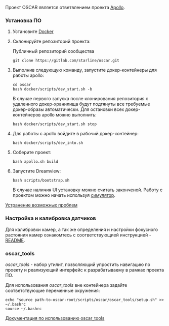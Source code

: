 Проект OSCAR является ответвлением проекта [Apollo](https://github.com/ApolloAuto/apollo).

### Установка ПО

1. Установите [Docker](https://docs.docker.com/install/linux/docker-ce/ubuntu/)

2. Склонируйте репозиторий проекта:

    Публичный репозиторий сообщества

    ```
    git clone https://gitlab.com/starline/oscar.git
    ```

3. Выполнив следующую команду, запустите докер-контейнеры для работы apollo:

    ```
    cd oscar
    bash docker/scripts/dev_start.sh -b
    ```

    В случае первого запуска после клонирования репозитория с удаленного докер-хранилища будут подтянуты все требуемые докер-образы автоматически. Для остановки всех докер-контейнеров apollo можно выполнить:

    ```
    bash docker/scripts/dev_start.sh stop
    ```

4. Для работы с apollo войдите в рабочий докер-контейнер:

    ```
    bash docker/scripts/dev_into.sh
    ```

5. Соберите проект:

    ```
    bash apollo.sh build
    ```

6. Запустите Dreamview:

    ```
    bash scripts/bootstrap.sh
    ```

    В случае наличия UI установку можно считать законченой. Работу с проектом можно начать используя [симулятор](lgsvl_simulator.md).


[Устранение возможных проблем](possible_problems.md)

### Настройка и калибровка датчиков

Для калибровки камер, а так же определения и настройки фокусного растояния камер ознакомтесь с соответствующией инструкцией - [README](../../scripts/oscar/sensor_calibration/camera/README.md).

### oscar_tools

*oscar_tools* - набор утилит, позволяющий упростить навигацию по проекту и реализующий интерфейс к разрабатываему в рамках проекта ПО.

Для использования *oscar_tools* вне контейнера задайте соответствующие переменные окружения:

```
echo "source path-to-oscar-root/scripts/oscar/oscar_tools/setup.sh" >> ~/.bashrc
source ~/.bashrc
```

[Документация по использованию oscar_tools](oscar_tools.md)
